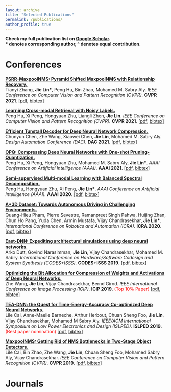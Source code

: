 ```yaml
---
layout: archive
title: "Selected Publications"
permalink: /publications/
author_profile: true
---
```


<b>Check my full publication list on [Google Scholar](https://scholar.google.com.sg/citations?user=bzhI8wcAAAAJ&hl=en).</b> 
<br> <b> * denotes corresponding author, ^ denotes equal contribution.</b> <br/>

Conferences
======
<b>[PSRR-MaxpoolNMS: Pyramid Shifted MaxpoolNMS with Relationship Recovery.](http://lin-j.github.io)</b>
<br>Tianyi Zhang, <b>Jie Lin*</b>, Peng Hu, Bin Zhao, Mohamed M. Sabry Aly.
<i>IEEE Conference on Computer Vision and Pattern Recognition (CVPR).</i> <b>CVPR 2021</b>.
<span>[[pdf](https://lin-j.github.io), [bibtex](https://lin-j.github.io)]</span><br/>

<b>[Learning Cross-modal Retrieval with Noisy Labels.](http://lin-j.github.io)</b>
<br>Peng Hu, Xi Peng, Hongyuan Zhu, Liangli Zhen,  <b>Jie Lin</b>.
<i>IEEE Conference on Computer Vision and Pattern Recognition (CVPR).</i> <b>CVPR 2021</b>.
<span>[[pdf](https://lin-j.github.io), [bibtex](https://lin-j.github.io)]</span><br/>

<b>[Efficient Tunstall Decoder for Deep Neural Network Compression.](http://lin-j.github.io)</b>
<br>Chunyun Chen, Zhe Wang, Xiaowei Chen, <b>Jie Lin</b>, Mohamed M. Sabry Aly.
<i>Design Automation Conference (DAC).</i> <b>DAC 2021</b>.
<span>[[pdf](https://lin-j.github.io), [bibtex](https://lin-j.github.io)]</span><br/>

<b>[OPQ: Compressing Deep Neural Networks with One-shot Pruning-Quantization.](http://lin-j.github.io)</b>
<br>Peng Hu, Xi Peng, Hongyuan Zhu, Mohamed M. Sabry Aly, <b>Jie Lin*</b>.
<i>AAAI Conference on Artificial Intelligence (AAAI).</i> <b>AAAI 2021</b>.
<span>[[pdf](https://lin-j.github.io), [bibtex](https://lin-j.github.io)]</span><br/>

<b>[Semi-supervised Multi-modal Learning with Balanced Spectral Decomposition.](http://lin-j.github.io)</b>
<br>Peng Hu, Hongyuan Zhu, Xi Peng, <b>Jie Lin*</b>.
<i>AAAI Conference on Artificial Intelligence (AAAI).</i> <b>AAAI 2020</b>.
<span>[[pdf](https://lin-j.github.io), [bibtex](https://lin-j.github.io)]</span><br/>

<b>[A*3D Dataset: Towards Autonomous Driving in Challenging Environments.](http://lin-j.github.io)</b>
<br>Quang-Hieu Pham, Pierre Sevestre, Ramanpreet Singh Pahwa, Huijing Zhan, Chun Ho Pang, Yuda Chen, Armin Mustafa, Vijay Chandrasekhar, <b>Jie Lin*</b>.
<i>International Conference on Robotics and Automation (ICRA).</i> <b>ICRA 2020</b>.
<span>[[pdf](https://lin-j.github.io), [bibtex](https://lin-j.github.io)]</span><br/>

<b>[East-DNN: Expediting architectural simulations using deep neural networks.](http://lin-j.github.io)</b>
<br>Arko Dutt, Govind Narasimman, <b>Jie Lin</b>, Vijay Chandrasekhar, Mohamed M. Sabry.
<i>International Conference on Hardware/Software Codesign and System Synthesis (CODES+ISSS).</i> <b>CODES+ISSS 2019</b>.
<span>[[pdf](https://lin-j.github.io), [bibtex](https://lin-j.github.io)]</span><br/>

<b>[Optimizing the Bit Allocation for Compression of Weights and Activations of Deep Neural Networks.](http://lin-j.github.io)</b>
<br>Zhe Wang, <b>Jie Lin</b>, Vijay Chandrasekhar, Bernd Girod.
<i>IEEE International Conference on Image Processing (ICIP).</i> <b>ICIP 2019</b>. <span style="color:red">(Top 10% Paper)</span>
<span>[[pdf](https://lin-j.github.io), [bibtex](https://lin-j.github.io)]</span><br/>

<b>[TEA-DNN: the Quest for Time-Energy-Accuracy Co-optimized Deep Neural Networks.](http://lin-j.github.io)</b>
<br>Lile Cai, Anne-Maelle Barneche, Arthur Herbout, Chuan Sheng Foo, <b>Jie Lin</b>, Vijay Chandrasekhar, Mohamed M Sabry Aly.
<i>IEEE/ACM International Symposium on Low Power Electronics and Design (ISLPED).</i> <b>ISLPED 2019</b>. <span style="color:red">(Best paper nomination)</span>
<span>[[pdf](https://lin-j.github.io), [bibtex](https://lin-j.github.io)]</span><br/>

<b>[MaxpoolNMS: Getting Rid of NMS Bottlenecks in Two-Stage Object Detectors.](http://lin-j.github.io)</b>
<br>Lile Cai, Bin Zhao, Zhe Wang, <b>Jie Lin</b>, Chuan Sheng Foo, Mohamed Sabry Aly, Vijay Chandrasekhar.
<i>IEEE Conference on Computer Vision and Pattern Recognition (CVPR).</i> <b>CVPR 2019</b>.
<span>[[pdf](https://lin-j.github.io), [bibtex](https://lin-j.github.io)]</span><br/>


Journals
======







